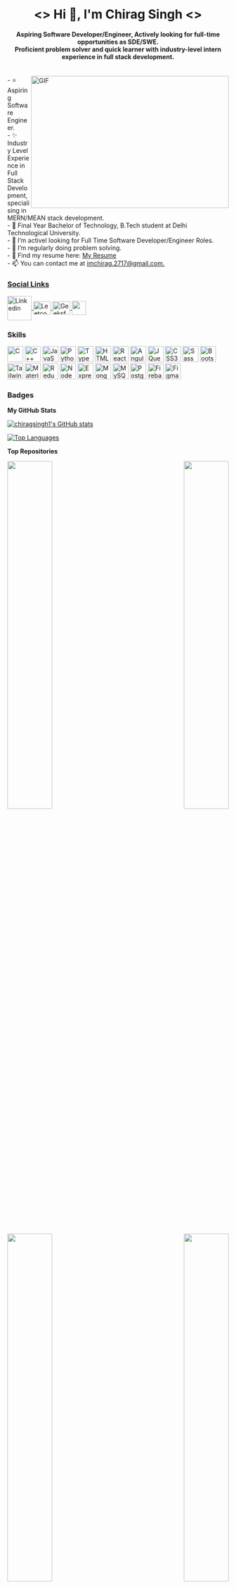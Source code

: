 <h1 align="center"><> Hi 👋, I'm Chirag Singh <></h1>
<h4 align="center">
  Aspiring Software Developer/Engineer, Actively looking for full-time opportunities as SDE/SWE. <br/>
  Proficient problem solver and quick learner with industry-level intern experience in full stack development.
</h4>
<br/><img align="right" alt="GIF" src="https://camo.githubusercontent.com/e4a569755580f96dce0e6d65bc761e0d9aef0fecae524ec73a1b0be60fc934fa/68747470733a2f2f7777772e6d79676f2e67652f75706c6f6164732f626c6f672f313538343032333739352e6a7067" width="450"
    height="300" />
- ⭐ Aspiring Software Engineer. <br>
- ✨ Industry Level Experience in Full Stack Development, specialising in MERN/MEAN stack development. <br/>
- 📄 Final Year Bachelor of Technology, B.Tech student at Delhi Technological University. <br/>
- 🔭 I’m activel looking for Full Time Software Developer/Engineer Roles.<br>
- 🌱 I’m regularly doing problem solving. <br>
- 🤝 Find my resume here: <a href="https://drive.google.com/file/d/1gSTo_IdO9LZI_ucbA2-La1ucE_IxJNTV/view?usp=sharing" target="_blank" > My Resume </a> <br>
- 📫 You can contact me at <a href="mailto:imchirag.2717@gmail.com" target="_blank">imchirag.2717@gmail.com.

<h3>Social Links </h3>
<p align="left">
        <a target = '_blank' href="https://www.linkedin.com/in/chiragsingh2717/" >
            <img alt=" Linkedin" align="center" src="https://cliply.co/wp-content/uploads/2021/02/372102050_LINKEDIN_ICON_TRANSPARENT_1080.gif" width="55" height="55" target="_blank">
        <a />
        <a href="https://leetcode.com/chiragsingh/" target="_blank">
            <img align="center" alt="Leetcode"
            src="https://raw.githubusercontent.com/rahuldkjain/github-profile-readme-generator/master/src/images/icons/Social/leet-code.svg" alt="ankitgupta9828" height="30" width="40" />
        </a>
        <a href="https://auth.geeksforgeeks.org/user/imchirag2717/profile" target="_blank">
          <img align="center" alt=" GeeksforGeeks"
            src="https://raw.githubusercontent.com/rahuldkjain/github-profile-readme-generator/master/src/images/icons/Social/geeks-for-geeks.svg" alt="ankitgupta9828" height="30" width="40" />
        </a>
        <a href="https://github.com/chiragsingh1" target="_blank">
          <img align="center" src="https://raw.githubusercontent.com/danielcranney/readme-generator/main/public/icons/socials/github.svg" width="32" height="32" />
        </a>
</p>

### Skills

<p align="left">
<a href="https://docs.microsoft.com/en-us/cpp/?view=msvc-170" target="_blank" rel="noreferrer"><img src="https://raw.githubusercontent.com/danielcranney/readme-generator/main/public/icons/skills/c-colored.svg" width="36" height="36" alt="C" /></a>
<a href="https://docs.microsoft.com/en-us/cpp/?view=msvc-170" target="_blank" rel="noreferrer"><img src="https://raw.githubusercontent.com/danielcranney/readme-generator/main/public/icons/skills/cplusplus-colored.svg" width="36" height="36" alt="C++" /></a>
<a href="https://developer.mozilla.org/en-US/docs/Web/JavaScript" target="_blank" rel="noreferrer"><img src="https://raw.githubusercontent.com/danielcranney/readme-generator/main/public/icons/skills/javascript-colored.svg" width="36" height="36" alt="JavaScript" /></a>
<a href="https://www.python.org/" target="_blank" rel="noreferrer"><img src="https://raw.githubusercontent.com/danielcranney/readme-generator/main/public/icons/skills/python-colored.svg" width="36" height="36" alt="Python" /></a>
<a href="https://www.typescriptlang.org/" target="_blank" rel="noreferrer"><img src="https://raw.githubusercontent.com/danielcranney/readme-generator/main/public/icons/skills/typescript-colored.svg" width="36" height="36" alt="TypeScript" /></a>
<a href="https://developer.mozilla.org/en-US/docs/Glossary/HTML5" target="_blank" rel="noreferrer"><img src="https://raw.githubusercontent.com/danielcranney/readme-generator/main/public/icons/skills/html5-colored.svg" width="36" height="36" alt="HTML5" /></a>
<a href="https://reactjs.org/" target="_blank" rel="noreferrer"><img src="https://raw.githubusercontent.com/danielcranney/readme-generator/main/public/icons/skills/react-colored.svg" width="36" height="36" alt="React" /></a>
<a href="https://angular.io/" target="_blank" rel="noreferrer"><img src="https://raw.githubusercontent.com/danielcranney/readme-generator/main/public/icons/skills/angularjs-colored.svg" width="36" height="36" alt="Angular" /></a>
<a href="https://jquery.com/" target="_blank" rel="noreferrer"><img src="https://raw.githubusercontent.com/danielcranney/readme-generator/main/public/icons/skills/jquery-colored.svg" width="36" height="36" alt="JQuery" /></a>
<a href="https://www.w3.org/TR/CSS/#css" target="_blank" rel="noreferrer"><img src="https://raw.githubusercontent.com/danielcranney/readme-generator/main/public/icons/skills/css3-colored.svg" width="36" height="36" alt="CSS3" /></a>
<a href="https://sass-lang.com/" target="_blank" rel="noreferrer"><img src="https://raw.githubusercontent.com/danielcranney/readme-generator/main/public/icons/skills/sass-colored.svg" width="36" height="36" alt="Sass" /></a>
<a href="https://getbootstrap.com/" target="_blank" rel="noreferrer"><img src="https://raw.githubusercontent.com/danielcranney/readme-generator/main/public/icons/skills/bootstrap-colored.svg" width="36" height="36" alt="Bootstrap" /></a>
<a href="https://tailwindcss.com/" target="_blank" rel="noreferrer"><img src="https://raw.githubusercontent.com/danielcranney/readme-generator/main/public/icons/skills/tailwindcss-colored.svg" width="36" height="36" alt="TailwindCSS" /></a>
<a href="https://mui.com/" target="_blank" rel="noreferrer"><img src="https://raw.githubusercontent.com/danielcranney/readme-generator/main/public/icons/skills/materialui-colored.svg" width="36" height="36" alt="Material UI" /></a>
<a href="https://redux.js.org/" target="_blank" rel="noreferrer"><img src="https://raw.githubusercontent.com/danielcranney/readme-generator/main/public/icons/skills/redux-colored.svg" width="36" height="36" alt="Redux" /></a>
<a href="https://nodejs.org/en/" target="_blank" rel="noreferrer"><img src="https://raw.githubusercontent.com/danielcranney/readme-generator/main/public/icons/skills/nodejs-colored.svg" width="36" height="36" alt="NodeJS" /></a>
<a href="https://expressjs.com/" target="_blank" rel="noreferrer"><img src="https://raw.githubusercontent.com/danielcranney/readme-generator/main/public/icons/skills/express-colored-dark.svg" width="36" height="36" alt="Express" /></a>
<a href="https://www.mongodb.com/" target="_blank" rel="noreferrer"><img src="https://raw.githubusercontent.com/danielcranney/readme-generator/main/public/icons/skills/mongodb-colored.svg" width="36" height="36" alt="MongoDB" /></a>
<a href="https://www.mysql.com/" target="_blank" rel="noreferrer"><img src="https://raw.githubusercontent.com/danielcranney/readme-generator/main/public/icons/skills/mysql-colored.svg" width="36" height="36" alt="MySQL" /></a>
<a href="https://www.postgresql.org/" target="_blank" rel="noreferrer"><img src="https://raw.githubusercontent.com/danielcranney/readme-generator/main/public/icons/skills/postgresql-colored.svg" width="36" height="36" alt="PostgreSQL" /></a>
<a href="https://firebase.google.com/" target="_blank" rel="noreferrer"><img src="https://raw.githubusercontent.com/danielcranney/readme-generator/main/public/icons/skills/firebase-colored.svg" width="36" height="36" alt="Firebase" /></a>
<a href="https://www.figma.com/" target="_blank" rel="noreferrer"><img src="https://raw.githubusercontent.com/danielcranney/readme-generator/main/public/icons/skills/figma-colored.svg" width="36" height="36" alt="Figma" /></a>
</p>

### Badges

<b>My GitHub Stats</b>

<a href="http://www.github.com/chiragsingh1"><img src="https://github-readme-stats.vercel.app/api?username=chiragsingh1&show_icons=true&hide=&count_private=true&title_color=0891b2&text_color=ffffff&icon_color=0891b2&bg_color=1c1917&hide_border=true&show_icons=true" alt="chiragsingh1's GitHub stats" /></a>

<a href="https://github.com/chiragsingh1" align="left"><img src="https://github-readme-stats.vercel.app/api/top-langs/?username=chiragsingh1&langs_count=10&title_color=0891b2&text_color=ffffff&icon_color=0891b2&bg_color=1c1917&hide_border=true&locale=en&custom_title=Top%20%Languages" alt="Top Languages" /></a>

<b>Top Repositories</b>

<div width="100%" align="center"><a href="https://github.com/chiragsingh1/Chatly-MERN" align="left"><img align="left" width="45%" src="https://github-readme-stats.vercel.app/api/pin/?username=chiragsingh1&repo=Chatly-MERN&title_color=0891b2&text_color=ffffff&icon_color=0891b2&bg_color=1c1917&hide_border=true&locale=en" /></a><a href="https://github.com/chiragsingh1/Investors-Assemble" align="right"><img align="right" width="45%" src="https://github-readme-stats.vercel.app/api/pin/?username=chiragsingh1&repo=Investors-Assemble&title_color=0891b2&text_color=ffffff&icon_color=0891b2&bg_color=1c1917&hide_border=true&locale=en" /></a></div><br /><br /><br /><br /><br /><br /><br />

<br /><br /><br /><br /><br />

<div width="100%" align="center"><a href="https://github.com/chiragsingh1/netflix-clone" align="left"><img align="left" width="45%" src="https://github-readme-stats.vercel.app/api/pin/?username=chiragsingh1&repo=netflix-clone&title_color=0891b2&text_color=ffffff&icon_color=0891b2&bg_color=1c1917&hide_border=true&locale=en" /></a><a href="https://github.com/chiragsingh1/movie-mafia" align="right"><img align="right" width="45%" src="https://github-readme-stats.vercel.app/api/pin/?username=chiragsingh1&repo=movie-mafia&title_color=0891b2&text_color=ffffff&icon_color=0891b2&bg_color=1c1917&hide_border=true&locale=en" /></a></div>
